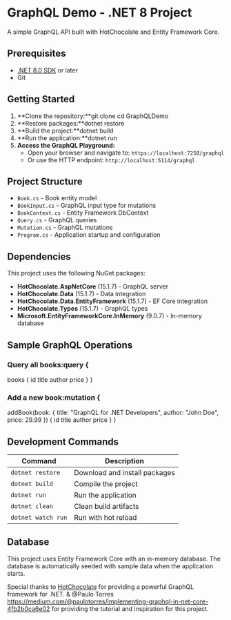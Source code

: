 # GraphQL Demo - .NET 8 Project

A simple GraphQL API built with HotChocolate and Entity Framework Core.

## Prerequisites

- [.NET 8.0 SDK](https://dotnet.microsoft.com/download) or later
- Git

## Getting Started

1. **Clone the repository:**git clone <repository-url>
cd GraphQLDemo
2. **Restore packages:**dotnet restore
3. **Build the project:**dotnet build
4. **Run the application:**dotnet run
5. **Access the GraphQL Playground:**
   - Open your browser and navigate to: `https://localhost:7250/graphql`
   - Or use the HTTP endpoint: `http://localhost:5114/graphql`

## Project Structure

- `Book.cs` - Book entity model
- `BookInput.cs` - GraphQL input type for mutations
- `BookContext.cs` - Entity Framework DbContext
- `Query.cs` - GraphQL queries
- `Mutation.cs` - GraphQL mutations
- `Program.cs` - Application startup and configuration

## Dependencies

This project uses the following NuGet packages:
- **HotChocolate.AspNetCore** (15.1.7) - GraphQL server
- **HotChocolate.Data** (15.1.7) - Data integration
- **HotChocolate.Data.EntityFramework** (15.1.7) - EF Core integration
- **HotChocolate.Types** (15.1.7) - GraphQL types
- **Microsoft.EntityFrameworkCore.InMemory** (9.0.7) - In-memory database

## Sample GraphQL Operations

### Query all books:query {
  books {
    id
    title
    author
    price
  }
}
### Add a new book:mutation {
  addBook(book: { 
    title: "GraphQL for .NET Developers", 
    author: "John Doe", 
    price: 29.99 
  }) {
    id
    title
    author
    price
  }
}
## Development Commands

| Command | Description |
|---------|-------------|
| `dotnet restore` | Download and install packages |
| `dotnet build` | Compile the project |
| `dotnet run` | Run the application |
| `dotnet clean` | Clean build artifacts |
| `dotnet watch run` | Run with hot reload |

## Database

This project uses Entity Framework Core with an in-memory database. The database is automatically seeded with sample data when the application starts.

Special thanks to [HotChocolate](https://chillicream.com/docs/hotchocolate) for providing a powerful GraphQL framework for .NET. & @Paulo Torres https://medium.com/@paulotorres/implementing-graphql-in-net-core-4fb2b0ca6e02 for providing the tutorial and inspiration for this project.